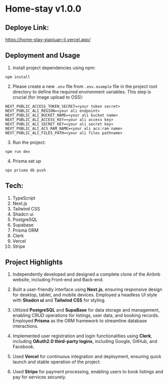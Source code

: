 

# 								Home-stay v1.0.0



## Deploye Link:

https://home-stay-xiaojuan-li.vercel.app/



## Deployment and Usage

1. Install project dependencies using npm:

```
npm install
```



2. Please create a new `.env` file from `.env.example` file in the project root directory to define the required environment variables. This step is crucial (for image upload to OSS):

```
NEXT_PUBLIC_ACCESS_TOKEN_SECRET=<your token secret>
NEXT_PUBLIC_ALI_REGION=<your ali endpoint>
NEXT_PUBLIC_ALI_BUCKET_NAME=<your ali bucket name>
NEXT_PUBLIC_ALI_ACCESS_KEY=<your ali access key>
NEXT_PUBLIC_ALI_SECRET_KEY=<your ali secret key>
NEXT_PUBLIC_ALI_ACS_RAM_NAME=<your ali acs:ram name>
NEXT_PUBLIC_ALI_FILES_PATH=<your ali files pathname>
```


3. Run the project:

```
npm run dev 
```



4. Prisma set up

```
npx prisma db push
```



## Tech:

1. TypeScript
2. Next.js
3. Tailwind CSS
4. Shadcn ui
5. PostgreSQL
6. Supabase
7. Prisma ORM
8. Clerk
9. Vercel
10. Stripe



## Project Highlights

1. Independently developed and designed a complete clone of the Airbnb website, including Front-end and Back-end.
2. Built a user-friendly interface using **Next.js**, ensuring responsive design for desktop, tablet, and mobile devices. Employed a headless UI style with **Shadcn ui** and **Tailwind CSS** for styling.

3. Utilized **PostgreSQL** and **SupaBase** for data storage and management, enabling CRUD operations for listings, user data, and booking records. Employed **Prisma** as the ORM framework to streamline database interactions.

4. Implemented user registration and login functionalities using **Clerk**, including **OAuth2.0 third-party logins**, including Google, GitHub, and Facebook.

5. Used **Vercel** for continuous integration and deployment, ensuring quick launch and stable operation of the project.

6. Used **Stripe** for payment processing, enabling users to book listings and pay for services securely.
